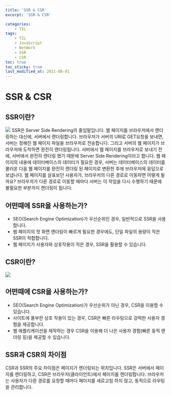```yaml
---
title: 'SSR & CSR'
excerpt: 'SSR & CSR'

categories:
    - TIL
tags:
    - TIL
    - JavaScript
    - NetWork
    - SSR
    - CSR
toc: true
toc_sticky: true
last_modified_at: 2021-08-01
---
```


# SSR & CSR

## SSR이란?

![](https://images.velog.io/images/blackdavil01/post/a5f65003-ab2b-4474-9edb-6261e10682f1/%EC%8A%A4%ED%81%AC%EB%A6%B0%EC%83%B7,%202021-08-01%2012-32-55.png)
SSR은 Server Side Rendering의 줄임말입니다. 웹 페이지를 브라우저에서 랜더링하는 대신에, 서버에서 랜더링합니다. 브라우저가 서버의 URI로 GET요청을 보내면, 서버는 정해진 웹 페이지 파일을 브라우저로 전송합니다. 그리고 서버의 웹 페이지가 브라우저에 도착하면 완전히 랜더링됩니다. 서버에서 웹 페이지를 브라우저로 보내기 전에, 서버에서 완전히 랜더링 했기 때문에 Server Side Rendering이라고 합니다. 웹 페이지의 내용에 데이터베이스의 데이터가 필요한 경우, 서버는 데이터베이스의 데이터를 불러온 다음 웹 페이지를 완전히 랜더링 된 페이지로 변환한 후에 브라우저에 응답으로 보냅니다. 웹 페이지를 살표보던 사용자가, 브라우저의 다른 경로로 이동하면 어떻게 될까요? 브라우저가 다른 경로로 이동할 때마다 서버는 이 작업을 다시 수행하기 때문에 불필요한 부분까지 랜더링이 됩니다.

## 어떤때에 SSR을 사용하는가?

-   SEO(Search Engine Optimization)가 우선순위인 경우, 일반적으로 SSR을 사용합니다.
-   웹 페이지의 첫 화면 랜더링이 빠르게 필요한 경우에도, 단일 파일의 용량이 작은 SSR이 적합합니다.
-   웹 페이지가 사용자와 상호작용이 적은 경우, SSR을 활용할 수 있습니다.

## CSR이란?

![](https://images.velog.io/images/blackdavil01/post/81eda68b-ad3c-4344-a473-b8783eed329c/%EC%8A%A4%ED%81%AC%EB%A6%B0%EC%83%B7,%202021-08-01%2012-38-03.png)

## 어떤때에 CSR을 사용하는가?

-   SEO(Search Engine Optimization)가 우선순위가 아닌 경우, CSR을 이용할 수 있습니다.
-   사이트에 풍부한 상호 작용이 있는 경우, CSR은 빠른 라우팅으로 강력한 사용자 경험을 제공합니다.
-   웹 애플리케이션을 제작하는 경우 CSR을 이용해 더 나은 사용자 경험(빠른 동적 랜더링 등)을 제공할 수 있습니다.

## SSR과 CSR의 차이점

CSR과 SSR의 주요 차이점은 페이지가 렌더링되는 위치입니다. SSR은 서버에서 페이지를 렌더링하고, CSR은 브라우저(클라이언트)에서 페이지를 렌더링합니다. 브라우저는 사용자가 다른 경로를 요청할 때마다 페이지를 새로고침 하지 않고, 동적으로 라우팅을 관리합니다.
